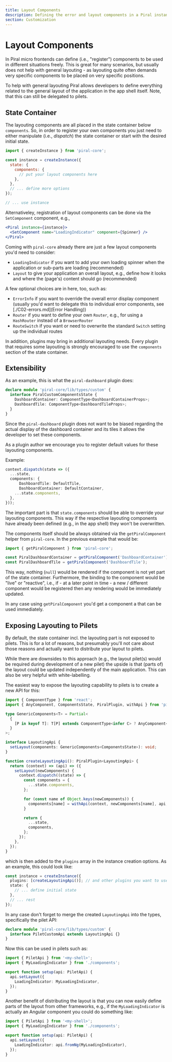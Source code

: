 ```yaml
---
title: Layout Components
description: Defining the error and layout components in a Piral instance.
section: Customization
---
```


# Layout Components

In Piral micro frontends can define (i.e., "register") components to be used in different situations freely. This is great for many scenarios, but usually does not help with general layouting - as layouting quite often demands very specific components to be placed on very specific positions.

To help with general layouting Piral allows developers to define everything related to the general layout of the application in the app shell itself. Note, that this can still be delegated to pilets.

## State Container

The layouting components are all placed in the state container below `components`. So, in order to register your own components you just need to either manipulate (i.e., *dispatch*) the state container or start with the desired initial state.

```js
import { createInstance } from 'piral-core';

const instance = createInstance({
  state: {
    components: {
      // put your layout components here
    },
  },
  // ... define more options
});

// ... use instance
```

Alternativeley, registration of layout components can be done via the `SetComponent` component, e.g.,

```jsx
<Piral instance={instance}>
  <SetComponent name="LoadingIndicator" component={Spinner} />
</Piral>
```

Coming with `piral-core` already there are just a few layout components you'd need to consider:

- `LoadingIndicator` if you want to add your own loading spinner when the application or sub-parts are loading (recommended)
- `Layout` to give your application an overall layout, e.g., define how it looks and where the (page's) content should go (recommended)

A few optional choices are in here, too, such as:

- `ErrorInfo` if you want to override the overall error display component (usually you'd want to delegate this to individual error components, see [./C02-errors.md](Error Handling))
- `Router` if you want to define your own `Router`, e.g., for using a `HashRouter` instead of a `BrowserRouter`
- `RouteSwitch` if you want or need to overwrite the standard `Switch` setting up the individual routes

In addition, plugins may bring in additional layouting needs. Every plugin that requires some layouting is strongly encouraged to use the `components` section of the state container.

## Extensibility

As an example, this is what the `piral-dashboard` plugin does:

```ts
declare module 'piral-core/lib/types/custom' {
  interface PiralCustomComponentsState {
    DashboardContainer: ComponentType<DashboardContainerProps>;
    DashboardTile: ComponentType<DashboardTileProps>;
  }
}
```

Since the `piral-dashboard` plugin does not want to be biased regarding the actual display of the dashboard container and its tiles it allows the developer to set these components.

As a plugin author we encourage you to register default values for these layouting components.

Example:

```ts
context.dispatch(state => ({
  ...state,
  components: {
      DashboardTile: DefaultTile,
      DashboardContainer: DefaultContainer,
    ...state.components,
  },
}));
```

The important part is that `state.components` should be able to override your layouting components. This way if the respective layouting components have already been defined (e.g., in the app shell) they won't be overwritten.

The components itself should be always obtained via the `getPiralComponent` helper from `piral-core`. In the previous example that would be:

```js
import { getPiralComponent } from 'piral-core';

const PiralDashboardContainer = getPiralComponent('DashboardContainer');
const PiralDashboardTile = getPiralComponent('DashboardTile');
```

This way, nothing (`null`) would be rendered if the component is not yet part of the state container. Furthermore, the binding to the component would be "live" or "reactive", i.e., if - at a later point in time - a new / different component would be registered then any rendering would be immediately updated.

In any case using `getPiralComponent` you'd get a component a that can be used immediately.

## Exposing Layouting to Pilets

By default, the state container incl. the layouting part is not exposed to pilets. This is for a lot of reasons, but presumably you'll not care about those reasons and actually want to distribute your layout to pilets.

While there are downsides to this approach (e.g., the layout pilet(s) would be required during development of a new pilet) the upside is that (parts of) the layout could be updated independently of the main application. This can also be very helpful with white-labelling.

The easiest way to expose the layouting capability to pilets is to create a new API for this:

```ts
import { ComponentType } from 'react';
import { AnyComponent, ComponentsState, PiralPlugin, withApi } from 'piral-core';

type GenericComponents<T> = Partial<
  {
    [P in keyof T]: T[P] extends ComponentType<infer C> ? AnyComponent<C> : T[P];
  }
>;

interface LayoutingApi {
  setLayout(components: GenericComponents<ComponentsState>): void;
}

function createLayoutingApi(): PiralPlugin<LayoutingApi> {
  return (context) => (api) => ({
    setLayout(newComponents) {
      context.dispatch((state) => {
        const components = {
          ...state.components,
        };

        for (const name of Object.keys(newComponents)) {
          components[name] = withApi(context, newComponents[name], api, 'unknown');
        }

        return {
          ...state,
          components,
        };
      });
    },
  });
}
```

which is then added to the `plugins` array in the instance creation options. As an example, this could look like:

```ts
const instance = createInstance({
  plugins: [createLayoutingApi()]; // and other plugins you want to use
  state: {
    // ... define initial state
  },
  // ... rest
});
```

In any case don't forget to merge the created `LayoutingApi` into the types, specifically the pilet API:

```ts
declare module 'piral-core/lib/types/custom' {
  interface PiletCustomApi extends LayoutingApi {}
}
```

Now this can be used in pilets such as:

```ts
import { PiletApi } from '<my-shell>';
import { MyLoadingIndicator } from './components';

export function setup(api: PiletApi) {
  api.setLayout({
    LoadingIndicator: MyLoadingIndicator,
  });
}
```

Another benefit of distributing the layout is that you can now easily define parts of the layout from other frameworks, e.g., if the `MyLoadingIndicator` is actually an Angular component you could do something like:

```ts
import { PiletApi } from '<my-shell>';
import { MyLoadingIndicator } from './components';

export function setup(api: PiletApi) {
  api.setLayout({
    LoadingIndicator: api.fromNg(MyLoadingIndicator),
  });
}
```
